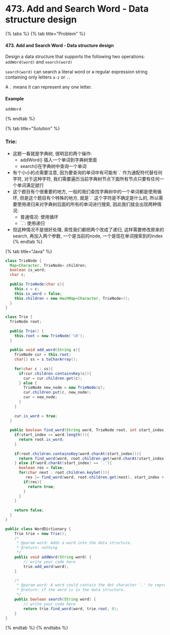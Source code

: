 # 473. Add and Search Word - Data structure design

{% tabs %}
{% tab title="Problem" %}
#### 473. Add and Search Word - Data structure design

Design a data structure that supports the following two operations: `addWord(word)` and `search(word)`

`search(word)` can search a literal word or a regular expression string containing only letters `a-z` or `.`.

A `.` means it can represent any one letter.

#### Example

```text
addWord
```
{% endtab %}

{% tab title="Solution" %}
### Trie:

* 这题一看就是字典树, 很明显的两个操作:
  * addWord\(\) 插入一个单词到字典树里面
  * search\(\)在字典树中查询一个单词
* 有个小小的点需要注意, 因为要查询的单词中有可能有\`.\` 作为通配符代替任何字符, 对于这种字符, 我们需要遍历当前字典树节点下面所有节点只要有任何一个单词满足就行
* 这个题目有个很重要的地方, 一般的我们查找字典树中的一个单词都是使用循环, 但是这个题目有个特殊的地方, 就是\`.\` 这个字符是不确定是什么的, 所以需要使用递归来对字典树后面的所有的单词进行搜索, 因此我们就会出现两种情况:
  * 普通情况: 使用循环
  * \`.\`: 使用递归
* 但这种情况不是很好处理, 索性我们都把两个改成了递归, 这样需要修改原来的search, 再加入两个参数, 一个是当前的node, 一个是现在单词搜索到的index
{% endtab %}

{% tab title="Java" %}
```java
class TrieNode {
  Map<Character, TrieNode> children;
  boolean is_word;
  char c;
  
  public TrieNode(char c){
    this.c = c;
    this.is_word = false;
    this.children = new HashMap<Character, TrieNode>();
  }
}

class Trie {
  TrieNode root;
  
  public Trie() {
    this.root = new TrieNode('\0');
  }
  
  public void add_word(String s){
    TrieNode cur = this.root;
    char[] ss = s.toCharArray();
    
    for(char c : ss){
      if(cur.children.containsKey(c)){
        cur = cur.children.get(c);
      } else {
        TrieNode new_node = new TrieNode(c);
        cur.children.put(c, new_node);
        cur = new_node;
      }
    }
    
    cur.is_word = true;
  }
  
  public boolean find_word(String word, TrieNode root, int start_index){
    if(start_index >= word.length()){
      return root.is_word;
    }
    
    if(root.children.containsKey(word.charAt(start_index))){
      return find_word(word, root.children.get(word.charAt(start_index)), start_index + 1);
    } else if(word.charAt(start_index) == '.'){
      boolean res = false;
      for(char next : root.children.keySet()){
         res |= find_word(word, root.children.get(next), start_index + 1);
        if(res){
          return true;
        }
      }
    }
    
    return false;
  }
}

public class WordDictionary {
    Trie trie = new Trie();
    /*
     * @param word: Adds a word into the data structure.
     * @return: nothing
     */
    public void addWord(String word) {
        // write your code here
        trie.add_word(word);
    }

    /*
     * @param word: A word could contain the dot character '.' to represent any one letter.
     * @return: if the word is in the data structure.
     */
    public boolean search(String word) {
        // write your code here
        return trie.find_word(word, trie.root, 0);
    }
}
```
{% endtab %}
{% endtabs %}

